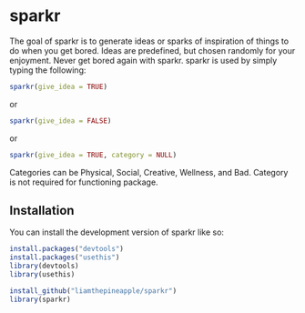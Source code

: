 
<!-- README.md is generated from README.Rmd. Please edit that file -->

# sparkr

<!-- badges: start -->
<!-- badges: end -->

The goal of sparkr is to generate ideas or sparks of inspiration of
things to do when you get bored. Ideas are predefined, but chosen
randomly for your enjoyment. Never get bored again with sparkr. sparkr
is used by simply typing the following:

``` r
sparkr(give_idea = TRUE) 
```

or

``` r
sparkr(give_idea = FALSE)
```

or

``` r
sparkr(give_idea = TRUE, category = NULL)
```

Categories can be Physical, Social, Creative, Wellness, and Bad.
Category is not required for functioning package.

## Installation

You can install the development version of sparkr like so:

``` r
install.packages("devtools")
install.packages("usethis")
library(devtools)
library(usethis)

install_github("liamthepineapple/sparkr")
library(sparkr)
```
